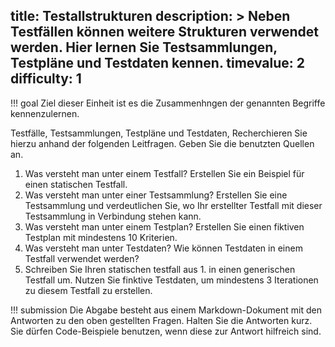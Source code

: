 title: Testallstrukturen
description: >
  Neben Testfällen können weitere Strukturen verwendet werden. Hier lernen Sie Testsammlungen, Testpläne und Testdaten kennen.
timevalue: 2
difficulty: 1
---

!!! goal
  Ziel dieser Einheit ist es die Zusammenhngen der genannten Begriffe kennenzulernen.

Testfälle, Testsammlungen, Testpläne und Testdaten, Recherchieren Sie hierzu anhand der folgenden Leitfragen.
Geben Sie die benutzten Quellen an.

1. Was versteht man unter einem Testfall? Erstellen Sie ein Beispiel für einen statischen Testfall.
2. Was versteht man unter einer Testsammlung? Erstellen Sie eine Testsammlung und verdeutlichen Sie, wo Ihr erstellter Testfall mit dieser Testsammlung in Verbindung stehen kann.
3. Was versteht man unter einem Testplan? Erstellen Sie einen fiktiven Testplan mit mindestens 10 Kriterien.
4. Was versteht man unter Testdaten? Wie können Testdaten in einem Testfall verwendet werden?
5. Schreiben Sie Ihren statischen testfall aus 1. in einen generischen Testfall um. Nutzen Sie finktive Testdaten, um mindestens 3 Iterationen zu diesem Testfall zu erstellen.

!!! submission
  Die Abgabe besteht aus einem Markdown-Dokument mit den Antworten zu den oben gestellten Fragen.
  Halten Sie die Antworten kurz.
  Sie dürfen Code-Beispiele benutzen, wenn diese zur Antwort hilfreich sind.
